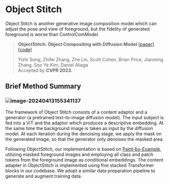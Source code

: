 # Object Stitch

Object Stitch is another generative image composition model which can adjust the pose and view of foreground, but the fidelity of generated foreground is worse than ControlComModel.

> **ObjectStitch: Object Compositing with Diffusion Model**  [[paper]](https://openaccess.thecvf.com/content/CVPR2023/papers/Song_ObjectStitch_Object_Compositing_With_Diffusion_Model_CVPR_2023_paper.pdf) [[code]](https://github.com/bcmi/ObjectStitch-Image-Composition)<br>
>
> Yizhi Song, Zhifei Zhang,  Zhe Lin, Scott Cohen, Brian Price, Jianming Zhang, Soo Ye Kim, Daniel Aliaga<br>
> Accepted by **CVPR 2023**.


## Brief Method Summary

### <img src="C:\Users\16638\AppData\Roaming\Typora\typora-user-images\image-20240413155341137.png" alt="image-20240413155341137" />

The framework of Object Stitch consists of a content adaptor and a generator (a pretrained text-to-image diffusion model). The input subject is fed into a ViT and the adaptor which produces a descriptive embedding. At the same time the background image is taken as input by the diffusion model. At each iteration during the denoising stage, we apply the mask on the generated image, so that the generator only denoises the masked area.

Following ObjectStitch, our implementation is based on [Paint-by-Example](https://github.com/Fantasy-Studio/Paint-by-Example), utilizing masked foreground images and employing all class and patch tokens from the foreground image as conditional embeddings. The content adapter in ObjectStitch is implemented using five stacked Transformer blocks in our codebase. We adopt a similar data preparation pipeline to generate and augment training data.